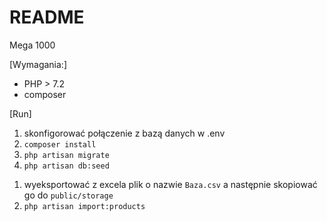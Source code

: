 # README #

Mega 1000

[Wymagania:]
- PHP > 7.2
- composer

[Run]
1. skonfigorować połączenie z bazą danych w .env
2. `composer install`
3. `php artisan migrate`
4. `php artisan db:seed`

[Aktualizacja CSV]: ImportCsvFileJob
1. wyeksportować z excela plik o nazwie `Baza.csv` a następnie skopiować go do `public/storage`
2. `php artisan import:products`
